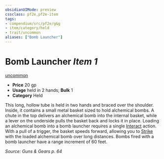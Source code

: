 ```yaml
---
obsidianUIMode: preview
cssclass: pf2e,pf2e-item
tags:
- compendium/src/pf2e/g&g
- item/category/held
- trait/uncommon
aliases: ["Bomb Launcher"]
---
```

# Bomb Launcher *Item 1*  
[uncommon](../../../rules/traits/uncommon.md)  

- **Price** 20 gp
- **Usage** held in 2 hands; **Bulk** 1
- **Category** Held

This long, hollow tube is held in two hands and braced over the shoulder. Inside, it contains a small metal basket sized to hold alchemical bombs. A chute in the top delivers an alchemical bomb into the internal basket, while a lever on the underside pulls the basket back and locks it in place. Loading an alchemical bomb into a bomb launcher requires a single [Interact](../../../rules/actions/interact.md) action. With a pull of a trigger, the basket speeds forward, allowing you to [Strike](../../../rules/actions/strike.md) with the loaded alchemical bomb over long distances. Bombs fired with a bomb launcher have a range increment of 60 feet.

*Source: Guns & Gears p. 64*
